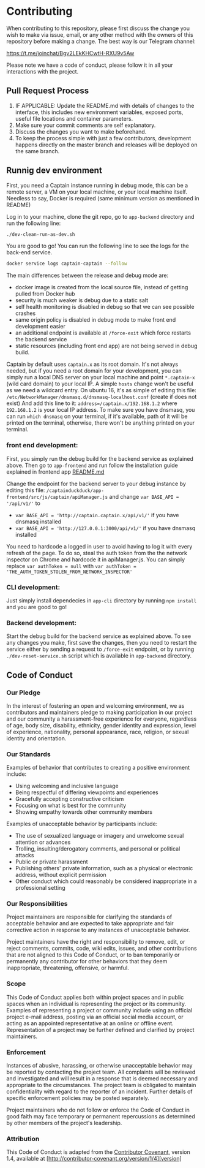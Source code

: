 # Contributing

When contributing to this repository, please first discuss the change you wish to make via issue,
email, or any other method with the owners of this repository before making a change. The best way is our Telegram channel:

https://t.me/joinchat/Bgv2LEkKHCwtH-RXU9v5Aw


Please note we have a code of conduct, please follow it in all your interactions with the project.

## Pull Request Process

1. IF APPLICABLE: Update the README.md with details of changes to the interface, this includes new environment 
   variables, exposed ports, useful file locations and container parameters.
2. Make sure your commit comments are self explanatory.
3. Discuss the changes you want to make beforehand.
4. To keep the process simple with just a few contributors, development happens directly on the master branch
   and releases will be deployed on the same branch.
   
## Runnig dev environment

First, you need a Captain instance running in debug mode, this can be a remote server, a VM on your local machine,
or your local machine itself. Needless to say, Docker is required (same minimum version as mentioned in README)

Log in to your machine, clone the git repo, go to `app-backend` directory and run the following line:

```bash
./dev-clean-run-as-dev.sh
```
You are good to go! You can run the following line to see the logs for the back-end service.

```bash
docker service logs captain-captain --follow
```
The main differences between the release and debug mode are:
- docker image is created from the local source file, instead of getting pulled from Docker hub
- security is much weaker is debug due to a static salt
- self health monitoring is disabled in debug so that we can see possible crashes
- same origin policy is disabled in debug mode to make front end development easier
- an additional endpoint is available at `/force-exit` which force restarts the backend service
- static resources (including front end app) are not being served in debug build.

Captain by default uses `captain.x` as its root domain. It's not always needed, but if you need a root
domain for your development, you can simply run a local DNS server on your local machine and point
`*.captain-x` (wild card domain) to your local IP. A simple `hosts` change won't be useful as we need a wildcard entry.
On ubuntu 16, it's as simple of editing this file:
`/etc/NetworkManager/dnsmasq.d/dnsmasq-localhost.conf` (create if does not exist)
And add this line to it: `address=/captain.x/192.168.1.2` where `192.168.1.2` is your local IP address.
To make sure you have dnsmasq, you can run `which dnsmasq` on your terminal, if it's available,
path of it will be printed on the terminal, otherwise, there won't be anything printed on your terminal.


### front end development:
First, you simply run the debug build for the backend service as explained above.
Then go to `app-frontend` and run follow the installation guide explained in
frontend app [README.md](https://github.com/githubsaturn/captainduckduck/tree/master/app-frontend#installation)

Change the endpoint for the backend server to your debug instance by editing this file:
`/captainduckduck/app-frontend/src/js/captain/apiManager.js` and
change `var BASE_API = '/api/v1/'` to 
- `var BASE_API = 'http://captain.captain.x/api/v1/'` if you have dnsmasq installed
- `var BASE_API = 'http://127.0.0.1:3000/api/v1/'` if you have dnsmasq installed

You need to hardcode a logged in user to avoid having to log it with every refresh of the page. To do so, steal the auth token from the the network inspector on Chrome and hardcode it in apiManager.js.
You can simply replace `var authToken = null` with `var authToken = 'THE_AUTH_TOKEN_STOLEN_FROM_NETWORK_INSPECTOR'`

### CLI development:
Just simply install dependecies in `app-cli` directory by running `npm install` and you are good to go!

### Backend development:
Start the debug build for the backend service as explained above. To see any changes you make,
first save the changes, then you need to restart the service either by sending a request to `/force-exit` endpoint,
or by running `./dev-reset-service.sh` script which is available in `app-backend` directory.

## Code of Conduct

### Our Pledge

In the interest of fostering an open and welcoming environment, we as
contributors and maintainers pledge to making participation in our project and
our community a harassment-free experience for everyone, regardless of age, body
size, disability, ethnicity, gender identity and expression, level of experience,
nationality, personal appearance, race, religion, or sexual identity and
orientation.

### Our Standards

Examples of behavior that contributes to creating a positive environment
include:

* Using welcoming and inclusive language
* Being respectful of differing viewpoints and experiences
* Gracefully accepting constructive criticism
* Focusing on what is best for the community
* Showing empathy towards other community members

Examples of unacceptable behavior by participants include:

* The use of sexualized language or imagery and unwelcome sexual attention or
advances
* Trolling, insulting/derogatory comments, and personal or political attacks
* Public or private harassment
* Publishing others' private information, such as a physical or electronic
  address, without explicit permission
* Other conduct which could reasonably be considered inappropriate in a
  professional setting

### Our Responsibilities

Project maintainers are responsible for clarifying the standards of acceptable
behavior and are expected to take appropriate and fair corrective action in
response to any instances of unacceptable behavior.

Project maintainers have the right and responsibility to remove, edit, or
reject comments, commits, code, wiki edits, issues, and other contributions
that are not aligned to this Code of Conduct, or to ban temporarily or
permanently any contributor for other behaviors that they deem inappropriate,
threatening, offensive, or harmful.

### Scope

This Code of Conduct applies both within project spaces and in public spaces
when an individual is representing the project or its community. Examples of
representing a project or community include using an official project e-mail
address, posting via an official social media account, or acting as an appointed
representative at an online or offline event. Representation of a project may be
further defined and clarified by project maintainers.

### Enforcement

Instances of abusive, harassing, or otherwise unacceptable behavior may be
reported by contacting the project team. All
complaints will be reviewed and investigated and will result in a response that
is deemed necessary and appropriate to the circumstances. The project team is
obligated to maintain confidentiality with regard to the reporter of an incident.
Further details of specific enforcement policies may be posted separately.

Project maintainers who do not follow or enforce the Code of Conduct in good
faith may face temporary or permanent repercussions as determined by other
members of the project's leadership.

### Attribution

This Code of Conduct is adapted from the [Contributor Covenant][homepage], version 1.4,
available at [http://contributor-covenant.org/version/1/4][version]

[homepage]: http://contributor-covenant.org
[version]: http://contributor-covenant.org/version/1/4/
